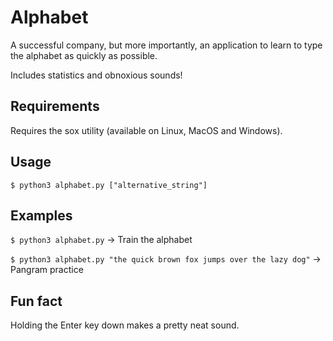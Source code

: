 # Alphabet

A successful company, but more importantly, an application to learn to type the alphabet as quickly as possible.

Includes statistics and obnoxious sounds!

## Requirements

Requires the sox utility (available on Linux, MacOS and Windows).

## Usage

`$ python3 alphabet.py ["alternative_string"]`

## Examples

`$ python3 alphabet.py` -> Train the alphabet

`$ python3 alphabet.py "the quick brown fox jumps over the lazy dog"` -> Pangram practice

## Fun fact

Holding the Enter key down makes a pretty neat sound.
